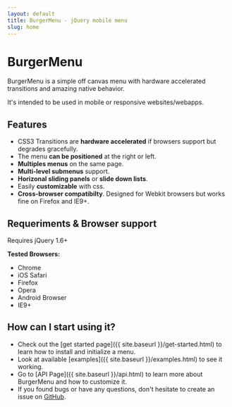 ```yaml
---
layout: default
title: BurgerMenu - jQuery mobile menu
slug: home
---
```


# BurgerMenu

BurgerMenu is a simple off canvas menu with hardware accelerated transitions and amazing native behavior.

It's intended to be used in mobile or responsive websites/webapps.


## Features

* CSS3 Transitions are **hardware accelerated** if browsers support but degrades gracefully.
* The menu **can be positioned** at the right or left.
* **Multiples menus** on the same page.
* **Multi-level submenus** support.
* **Horizonal sliding panels** or **slide down lists**.
* Easily **customizable** with css.
* **Cross-browser compatibilty**. Designed for Webkit browsers but works fine on Firefox and IE9+.

## Requeriments & Browser support

Requires jQuery 1.6+

**Tested Browsers:**

* Chrome
* iOS Safari
* Firefox
* Opera
* Android Browser
* IE9+

## How can I start using it?

* Check out the [get started page]({{ site.baseurl }}/get-started.html) to learn how to install and initialize a menu.
* Look at available [examples]({{ site.baseurl }}/examples.html) to see it working.
* Go to [API Page]({{ site.baseurl }}/api.html) to learn more about BurgerMenu and how to customize it.
* If you found bugs or have any questions, don't hesitate to create an issue on [GitHub](https://github.com/vortizhe/burgermenu/issues).
